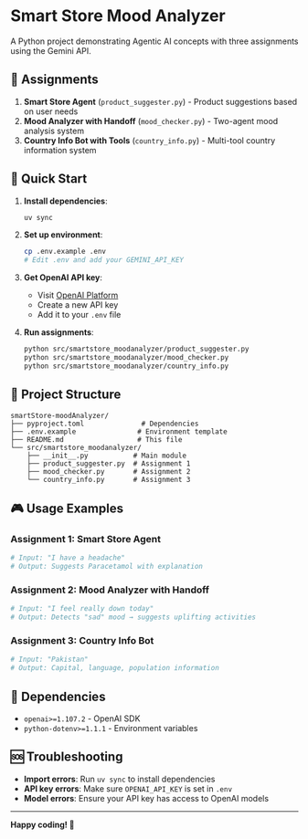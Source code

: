 # Smart Store Mood Analyzer

A Python project demonstrating Agentic AI concepts with three assignments using the Gemini API.

## 🎯 Assignments

1. **Smart Store Agent** (`product_suggester.py`) - Product suggestions based on user needs
2. **Mood Analyzer with Handoff** (`mood_checker.py`) - Two-agent mood analysis system  
3. **Country Info Bot with Tools** (`country_info.py`) - Multi-tool country information system

## 🚀 Quick Start

1. **Install dependencies**:
   ```bash
   uv sync
   ```

2. **Set up environment**:
   ```bash
   cp .env.example .env
   # Edit .env and add your GEMINI_API_KEY
   ```

3. **Get OpenAI API key**:
   - Visit [OpenAI Platform](https://platform.openai.com/api-keys)
   - Create a new API key
   - Add it to your `.env` file

4. **Run assignments**:
   ```bash
   python src/smartstore_moodanalyzer/product_suggester.py
   python src/smartstore_moodanalyzer/mood_checker.py
   python src/smartstore_moodanalyzer/country_info.py
   ```

## 📁 Project Structure

```
smartStore-moodAnalyzer/
├── pyproject.toml              # Dependencies
├── .env.example               # Environment template
├── README.md                  # This file
└── src/smartstore_moodanalyzer/
    ├── __init__.py           # Main module
    ├── product_suggester.py  # Assignment 1
    ├── mood_checker.py       # Assignment 2
    └── country_info.py       # Assignment 3
```

## 🎮 Usage Examples

### Assignment 1: Smart Store Agent
```python
# Input: "I have a headache"
# Output: Suggests Paracetamol with explanation
```

### Assignment 2: Mood Analyzer with Handoff
```python
# Input: "I feel really down today"
# Output: Detects "sad" mood → suggests uplifting activities
```

### Assignment 3: Country Info Bot
```python
# Input: "Pakistan"
# Output: Capital, language, population information
```

## 🔧 Dependencies

- `openai>=1.107.2` - OpenAI SDK
- `python-dotenv>=1.1.1` - Environment variables

## 🆘 Troubleshooting

- **Import errors**: Run `uv sync` to install dependencies
- **API key errors**: Make sure `OPENAI_API_KEY` is set in `.env`
- **Model errors**: Ensure your API key has access to OpenAI models

---

**Happy coding! 🚀**